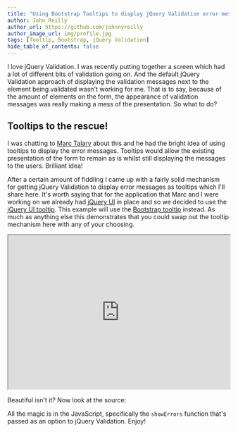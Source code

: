 ```yaml
---
title: "Using Bootstrap Tooltips to display jQuery Validation error messages"
author: John Reilly
author_url: https://github.com/johnnyreilly
author_image_url: img/profile.jpg
tags: [Tooltip, Bootstrap, jQuery Validation]
hide_table_of_contents: false
---
```

I love jQuery Validation. I was recently putting together a screen which had a lot of different bits of validation going on. And the default jQuery Validation approach of displaying the validation messages next to the element being validated wasn't working for me. That is to say, because of the amount of elements on the form, the appearance of validation messages was really making a mess of the presentation. So what to do?

 ## Tooltips to the rescue!

I was chatting to [Marc Talary](<https://plus.google.com/u/0/116859810359377785616/posts>) about this and he had the bright idea of using tooltips to display the error messages. Tooltips would allow the existing presentation of the form to remain as is whilst still displaying the messages to the users. Brilliant idea!

After a certain amount of fiddling I came up with a fairly solid mechanism for getting jQuery Validation to display error messages as tooltips which I'll share here. It's worth saying that for the application that Marc and I were working on we already had [jQuery UI](<http://jqueryui.com/>) in place and so we decided to use the [jQuery UI tooltip](<http://jqueryui.com/tooltip/>). This example will use the [Bootstrap tooltip](<http://getbootstrap.com/javascript/#tooltips>) instead. As much as anything else this demonstrates that you could swap out the tooltip mechanism here with any of your choosing.

<iframe src="http://htmlpreview.github.io/?https://gist.github.com/johnnyreilly/5867188/raw/2543a12fbd5c0aaad1da6793b7a7437492be3baf/DemoTooltip.html" width="100%" height="350"></iframe>

Beautiful isn't it? Now look at the source:

<script src="https://gist.github.com/johnnyreilly/5867188.js?file=DemoTooltip.html"></script>

All the magic is in the JavaScript, specifically the `showErrors` function that's passed as an option to jQuery Validation. Enjoy!


